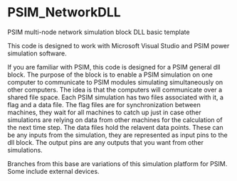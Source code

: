 # PSIM_NetworkDLL
PSIM multi-node network simulation block DLL basic template

This code is designed to work with Microsoft Visual Studio and PSIM power simulation software.

If you are familiar with PSIM, this code is designed for a PSIM general dll block. The purpose of the block is to enable a PSIM simulation on one computer to communicate to PSIM modules simulating simultaneously on other computers. The idea is that the computers will communicate over a shared file space. Each PSIM simulation has two files associated with it, a flag and a data file. The flag files are for synchronization between machines, they wait for all machines to catch up just in case other simulations are relying on data from other machines for the calculation of the next time step. The data files hold the relavent data points. These can be any inputs from the simulation, they are represented as input pins to the dll block. The output pins are any outputs that you want from other simulations.

Branches from this base are variations of this simulation platform for PSIM. Some include external devices.
